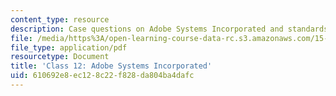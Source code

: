 ```yaml
---
content_type: resource
description: Case questions on Adobe Systems Incorporated and standards battles.
file: /media/https%3A/open-learning-course-data-rc.s3.amazonaws.com/15-965-technology-strategy-for-system-design-and-management-spring-2009/610692e8ec128c22f828da804ba4dafc_MIT15_965S09_case12.pdf
file_type: application/pdf
resourcetype: Document
title: 'Class 12: Adobe Systems Incorporated'
uid: 610692e8-ec12-8c22-f828-da804ba4dafc
---
```

